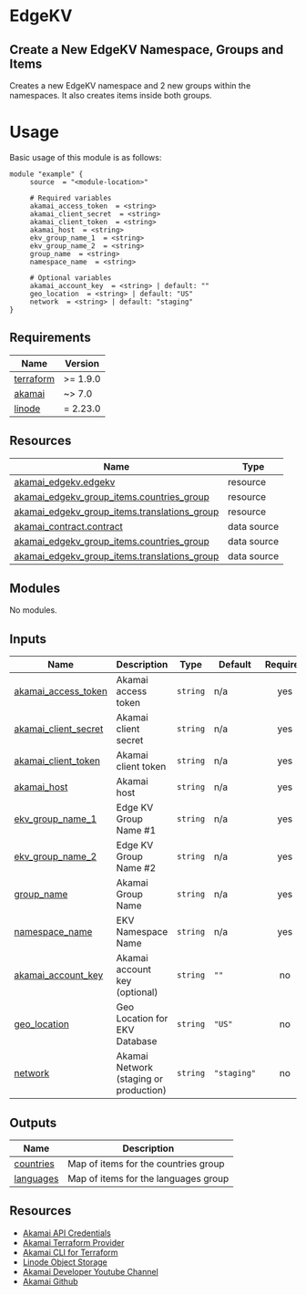 <!-- BEGIN_TF_DOCS -->

# EdgeKV

## Create a New EdgeKV Namespace, Groups and Items
Creates a new EdgeKV namespace and 2 new groups within the namespaces. It also creates items inside both groups.

# Usage
Basic usage of this module is as follows:

```hcl
module "example" {
  	 source  = "<module-location>"
  
	 # Required variables
  	 akamai_access_token  = <string>
  	 akamai_client_secret  = <string>
  	 akamai_client_token  = <string>
  	 akamai_host  = <string>
  	 ekv_group_name_1  = <string>
  	 ekv_group_name_2  = <string>
  	 group_name  = <string>
  	 namespace_name  = <string>
  
	 # Optional variables
  	 akamai_account_key  = <string> | default: ""
  	 geo_location  = <string> | default: "US"
  	 network  = <string> | default: "staging"
}
 ```

## Requirements

| Name | Version |
|------|---------|
| <a name="requirement_terraform"></a> [terraform](#requirement\_terraform) | >= 1.9.0 |
| <a name="requirement_akamai"></a> [akamai](#requirement\_akamai) | ~> 7.0 |
| <a name="requirement_linode"></a> [linode](#requirement\_linode) | = 2.23.0 |

## Resources

| Name | Type |
|------|------|
| [akamai_edgekv.edgekv](https://registry.terraform.io/providers/akamai/akamai/latest/docs/resources/edgekv) | resource |
| [akamai_edgekv_group_items.countries_group](https://registry.terraform.io/providers/akamai/akamai/latest/docs/resources/edgekv_group_items) | resource |
| [akamai_edgekv_group_items.translations_group](https://registry.terraform.io/providers/akamai/akamai/latest/docs/resources/edgekv_group_items) | resource |
| [akamai_contract.contract](https://registry.terraform.io/providers/akamai/akamai/latest/docs/data-sources/contract) | data source |
| [akamai_edgekv_group_items.countries_group](https://registry.terraform.io/providers/akamai/akamai/latest/docs/data-sources/edgekv_group_items) | data source |
| [akamai_edgekv_group_items.translations_group](https://registry.terraform.io/providers/akamai/akamai/latest/docs/data-sources/edgekv_group_items) | data source |

## Modules

No modules.

## Inputs

| Name | Description | Type | Default | Required |
|------|-------------|------|---------|:--------:|
| <a name="input_akamai_access_token"></a> [akamai\_access\_token](#input\_akamai\_access\_token) | Akamai access token | `string` | n/a | yes |
| <a name="input_akamai_client_secret"></a> [akamai\_client\_secret](#input\_akamai\_client\_secret) | Akamai client secret | `string` | n/a | yes |
| <a name="input_akamai_client_token"></a> [akamai\_client\_token](#input\_akamai\_client\_token) | Akamai client token | `string` | n/a | yes |
| <a name="input_akamai_host"></a> [akamai\_host](#input\_akamai\_host) | Akamai host | `string` | n/a | yes |
| <a name="input_ekv_group_name_1"></a> [ekv\_group\_name\_1](#input\_ekv\_group\_name\_1) | Edge KV Group Name #1 | `string` | n/a | yes |
| <a name="input_ekv_group_name_2"></a> [ekv\_group\_name\_2](#input\_ekv\_group\_name\_2) | Edge KV Group Name #2 | `string` | n/a | yes |
| <a name="input_group_name"></a> [group\_name](#input\_group\_name) | Akamai Group Name | `string` | n/a | yes |
| <a name="input_namespace_name"></a> [namespace\_name](#input\_namespace\_name) | EKV Namespace Name | `string` | n/a | yes |
| <a name="input_akamai_account_key"></a> [akamai\_account\_key](#input\_akamai\_account\_key) | Akamai account key (optional) | `string` | `""` | no |
| <a name="input_geo_location"></a> [geo\_location](#input\_geo\_location) | Geo Location for EKV Database | `string` | `"US"` | no |
| <a name="input_network"></a> [network](#input\_network) | Akamai Network (staging or production) | `string` | `"staging"` | no |

## Outputs

| Name | Description |
|------|-------------|
| <a name="output_countries"></a> [countries](#output\_countries) | Map of items for the countries group |
| <a name="output_languages"></a> [languages](#output\_languages) | Map of items for the languages group |

## Resources
- [Akamai API Credentials](https://techdocs.akamai.com/developer/docs/set-up-authentication-credentials)
- [Akamai Terraform Provider](https://techdocs.akamai.com/terraform/docs)
- [Akamai CLI for Terraform](https://github.com/akamai/cli-terraform)
- [Linode Object Storage](https://www.linode.com/lp/object-storage/)
- [Akamai Developer Youtube Channel](https://www.youtube.com/c/AkamaiDeveloper)
- [Akamai Github](https://github.com/akamai)
<!-- END_TF_DOCS -->